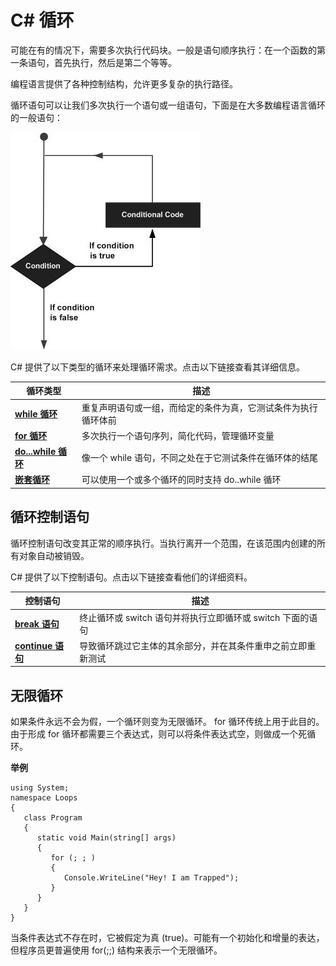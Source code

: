 # C\# 循环

可能在有的情况下，需要多次执行代码块。一般是语句顺序执行：在一个函数的第一条语句，首先执行，然后是第二个等等。

编程语言提供了各种控制结构，允许更多复杂的执行路径。

循环语句可以让我们多次执行一个语句或一组语句，下面是在大多数编程语言循环的一般语句：

![image](images/loop_architecture.jpg)

C# 提供了以下类型的循环来处理循环需求。点击以下链接查看其详细信息。

|循环类型 | 描述 |
| ----- | ----- |
| **[while 循环](http://www.tutorialspoint.com/csharp/csharp_while_loop.htm)**|重复声明语句或一组，而给定的条件为真，它测试条件为执行循环体前|
| **[for 循环](http://www.tutorialspoint.com/csharp/csharp_for_loop.htm)**|多次执行一个语句序列，简化代码，管理循环变量|
| **[do...while 循环](http://www.tutorialspoint.com/csharp/csharp_do_while_loop.htm)**|像一个 while 语句，不同之处在于它测试条件在循环体的结尾|
|**[嵌套循环](http://www.tutorialspoint.com/csharp/csharp_nested_loops.htm)**|可以使用一个或多个循环的同时支持 do..while 循环|

## 循环控制语句

循环控制语句改变其正常的顺序执行。当执行离开一个范围，在该范围内创建的所有对象自动被销毁。

C# 提供了以下控制语句。点击以下链接查看他们的详细资料。

| 控制语句 | 描述 |
| ----- | ----- |
| **[break 语句](http://www.tutorialspoint.com/csharp/csharp_break_statement.htm)**|终止循环或 switch 语句并将执行立即循环或 switch 下面的语句|
| **[continue 语句](http://www.tutorialspoint.com/csharp/csharp_continue_statement.htm)**|导致循环跳过它主体的其余部分，并在其条件重申之前立即重新测试|

## 无限循环

如果条件永远不会为假，一个循环则变为无限循环。 for 循环传统上用于此目的。由于形成 for 循环都需要三个表达式，则可以将条件表达式空，则做成一个死循环。

**举例**
```
using System;
namespace Loops
{
   class Program
   {
      static void Main(string[] args)
      {
         for (; ; )
         {
            Console.WriteLine("Hey! I am Trapped");
         }
      }
   }
} 
```

当条件表达式不存在时，它被假定为真 (true)。可能有一个初始化和增量的表达，但程序员更普遍使用 for(;;) 结构来表示一个无限循环。
